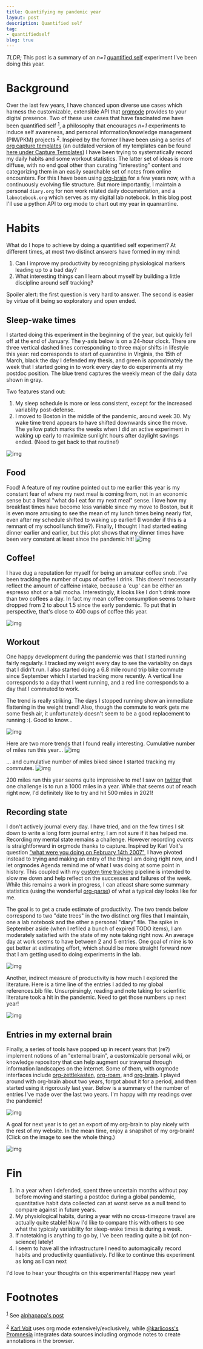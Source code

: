 ```yaml
---
title: Quantifying my pandemic year
layout: post
description: Quantified self
tag:
- quantifiedself
blog: true
---
```


*TLDR;* This post is a summary of an *n=1* [quantified self](https://quantifiedself.com/) experiment I've been doing this year.


<a id="orgdbc01c2"></a>

# Background

Over the last few years, I have chanced upon diverse use cases which harness the customizable, extensible API that [orgmode](http://www.orgmode.org) provides to your digital presence. Two of these use cases that have fascinated me have been quantified self <sup><a id="fnr.1" class="footref" href="#fn.1">1</a></sup>, a philosophy that encourages *n=1* experiments to induce self awareness, and personal information/knowledge management (PIM/PKM) projects <sup><a id="fnr.2" class="footref" href="#fn.2">2</a></sup>. Inspired by the former I have been using a series of [org capture templates](https://orgmode.org/manual/Capture.html) (an outdated version of my templates can be found [here under Capture Templates](https://github.com/amoghpj/emacs_config/blob/master/config.org)) I have been trying to systematically record  my daily habits and some workout statistics. The latter set of ideas is more diffuse, with no end goal other than curating "interesting" content and categorizing them in an easily searchable set of notes from online encounters. For this I have been using [org-brain](https://github.com/Kungsgeten/org-brain) for a few years now, with a continuously evolving file structure. But more importantly, I maintain a personal `diary.org` for non work related daily documentation, and a `labnotebook.org` which serves as my digital lab notebook. In this blog post I'll use a python API to org mode to chart out my year in quanrantine.


<a id="orgbf796ad"></a>

# Habits

What do I hope to achieve by doing a quantified self experiment? At different times, at most two distinct answers have formed in my mind:

1.  Can I improve my productivity by recognizing physiological markers leading up to a bad day?
2.  What interesting things can I learn about myself by building a little discipline around self tracking?

Spoiler alert: the first question is very hard to answer. The second is easier by virtue of it being so exploratory and open ended.


<a id="org66e7d54"></a>

## Sleep-wake times

I started doing this experiment in the beginning of the year, but quickly fell off at the end of January. The y-axis below is on a 24-hour clock. There are three vertical dashed lines corresponding to three major shifts in lifestyle this year: red corresponds to start of quarantine in Virginia, the 15th of March, black the day I defended my thesis, and green is approximately the week that I started going in to work every day to do experiments at my postdoc position. The blue trend captures the weekly mean of the daily data shown in gray.

Two features stand out:

1.  My sleep schedule is more or less consistent, except for the increased variablity post-defense.
2.  I moved to Boston in the middle of the pandemic, around week 30. My wake time trend appears to have shifted downwards since the move. The yellow patch marks the weeks when I did an active experiment in waking up early to maximize sunlight hours after daylight savings ended. (Need to get back to that routine!)

![img](/assets/images/2020-sleep-wake.png)


<a id="org85b03e0"></a>

## Food

Food! A feature of my routine pointed out to me earlier this year is my constant fear of where my next meal is coming from, not in an economic sense but a literal "what do I eat for my next meal" sense.
I love how my breakfast times have become less variable since my move to Boston, but it is even more amusing to see the mean of my lunch times being nearly flat, even after my schedule shifted to waking up earlier! (I wonder if this is a remnant of my school lunch time?). Finally, I thought I had started eating dinner earlier and earlier, but this plot shows that my dinner times have been very constant at least since the pandemic hit!
![img](/assets/images/2020-food.png)


<a id="orgb41077d"></a>

## Coffee!

I have dug a reputation for myself for being an amateur coffee snob. I've been tracking the number of cups of coffee I drink. This doesn't necessarily reflect the amount of caffeine intake, because a 'cup' can be either an espresso shot or a tall mocha.
 Interestingly, it looks like I don't drink more than two coffees a day. In fact my mean coffee consumption seems to have dropped from 2 to about 1.5 since the early pandemic. To put that in perspective, that's close to 400 cups of coffee this year. 

![img](/assets/images/2020-coffee.png)


<a id="orgd3e5653"></a>

## Workout

One happy development during the pandemic was that I started running fairly regularly. I tracked my weight every day to see the variablity on days that I didn't run. I also started doing a 6.8 mile round trip bike commute since September which I started tracking more recently. A vertical line corresponds to a day that I went running, and a red line corresponds to a day that I commuted to work. 

The trend is really striking. The days I stopped running show an immediate flattening in the weight trend! Also, though the commute to work gets me some fresh air, it unfortunately doesn't seem to be a good replacement to running :(. Good to know&#x2026;

![img](/assets/images/2020-run-weight-relation.png)

Here are two more trends that I found really interesting. Cumulative number of miles run this year&#x2026;
![img](/assets/images/2020-run-weight-relation-run.png)

&#x2026; and cumulative number of miles biked since I started tracking my commutes.
![img](/assets/images/2020-run-weight-relation-bike.png)

200 miles run this year seems quite impressive to me! I saw on [twitter](https://twitter.com/RodalLab/status/1341841058456584192?s=20) that one challenge is to run a 1000 miles in a year. While that seems out of reach right now, I'd definitely like to try and hit 500 miles in 2021!


<a id="orgac50386"></a>

## Recording state

I don't actively journal every day. I have tried, and on the few times I sit down to write a long form journal entry, I am not sure if it has helped me. Recording my mental state remains a challenge.  However recording *events* is straightforward in orgmode thanks to capture. Inspired by Karl Voit's question ["what were you doing on February 14th 2007"](https://github.com/novoid/Memacs), I have pivoted instead to trying and making an entry of the thing I am doing right now, and I let orgmodes Agenda remind me of what I was doing at some point in history. This coupled with my [custom time tracking](https://amoghpj.github.io/2017/11/16/org-report-graphics.html) pipeline is intended to slow me down and help reflect on the successes and failures of the week. While this remains a work in progress, I can atleast share some summary statistics (using the wonderful [org-parse](https://orgparse.readthedocs.io/en/latest/)) of what a typical day looks like for me.

The goal is to get a crude estimate of productivity. The two trends below correspond to two "date trees" in the two distinct org files that I maintain, one a lab notebook and the other a personal "diary" file. The spike in September aside (when I refiled a bunch of expired TODO items), I am moderately satisfied with the state of my note taking right now. An average day at work seems to have between 2 and 5 entries. One goal of mine is to get better at estimating effort, which should be more straight forward now that I am getting used to doing experiments in the lab.

![img](/assets/images/2020-entries.png)

Another, indirect measure of productivity is how much I explored the literature. Here is a time line of the entries I added to my global references.bib file. Unsurpirsingly, reading and note taking for scienfitic literature took a hit in the pandemic. Need to get those numbers up next year!


![img](/assets/images/2020-references.png)


<a id="org099ed67"></a>

## Entries in my external brain

Finally, a series of tools have popped up in recent years that (re?) implement notions of an "external brain", a customizable personal wiki, or knowledge repository that can help augment our traversal through information landscapes on the internet. Some of them, with orgmode interfaces include [org-zettlekasten](https://github.com/l3kn/org-zettelkasten), [org-roam](https://github.com/org-roam/org-roam), and [org-brain](https://github.com/Kungsgeten/org-brain). I played around with org-brain about two years, forgot about it for a period, and then started using it rigorously last year. Below is a summary of the number of entries I've made over the last two years. I'm happy with my readings over the pandemic! 

![img](/assets/images/2020-org-brain.png)

A goal for next year is to get an export of my org-brain to play nicely with the rest of my website. In the mean time, enjoy a snapshot of my org-brain! (Click on the image to see the whole thing.)

![img](/assets/images/2020-brain-full.png)


<a id="orgfa858ba"></a>

# Fin

1.  In a year when I defended, spent three uncertain months without pay before moving and starting a postdoc during a global pandemic, quantitative habit data collected can at worst serve as a null trend to compare against in future years.
2.  My physiological habits, during a year with no cross-timezone travel are actually quite stable! Now I'd like to compare this with others to see what the typicaly variability for sleep-wake times is during a week.
3.  If notetaking is anything to go by, I've been reading quite a bit (of non-science) lately!
4.  I seem to have all the infrastructure I need to automagically record habits and productivity quantiatively. I'd like to continue this experiment as long as I can next

I'd love to hear your thoughts on this experiments! Happy new year!


# Footnotes

<sup><a id="fn.1" href="#fnr.1">1</a></sup> See [alphapapa's post](https://www.reddit.com/r/emacs/comments/a4zipp/fitnessorg_an_emacs_foodweightworkout_tracker/?utm_source=share&utm_medium=web2x&context=3)

<sup><a id="fn.2" href="#fnr.2">2</a></sup> [Karl Voit](https://karl-voit.at/tags/pim/) uses org mode extensively/exclusively, while [@karlicoss's Promnesia](https://beepb00p.xyz/promnesia.html) integrates data sources including orgmode notes to create annotations in the browser.

